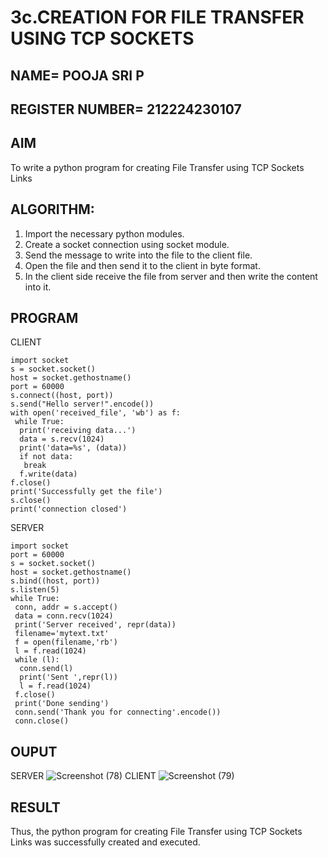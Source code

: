 # 3c.CREATION FOR FILE TRANSFER USING TCP SOCKETS
## NAME= POOJA SRI P
## REGISTER NUMBER= 212224230107
## AIM
To write a python program for creating File Transfer using TCP Sockets Links
## ALGORITHM:
1. Import the necessary python modules.
2. Create a socket connection using socket module.
3. Send the message to write into the file to the client file.
4. Open the file and then send it to the client in byte format.
5. In the client side receive the file from server and then write the content into it.
## PROGRAM
CLIENT
```
import socket
s = socket.socket()
host = socket.gethostname()
port = 60000
s.connect((host, port))
s.send("Hello server!".encode())
with open('received_file', 'wb') as f:
 while True:
  print('receiving data...')
  data = s.recv(1024)
  print('data=%s', (data))
  if not data:
   break
  f.write(data)
f.close()
print('Successfully get the file')
s.close()
print('connection closed')
```

SERVER
```
import socket 
port = 60000 
s = socket.socket() 
host = socket.gethostname() 
s.bind((host, port))
s.listen(5) 
while True:
 conn, addr = s.accept() 
 data = conn.recv(1024)
 print('Server received', repr(data))
 filename='mytext.txt'
 f = open(filename,'rb')
 l = f.read(1024)
 while (l):
  conn.send(l)
  print('Sent ',repr(l))
  l = f.read(1024)
 f.close()
 print('Done sending')
 conn.send('Thank you for connecting'.encode())
 conn.close()
```
## OUPUT
SERVER 
![Screenshot (78)](https://github.com/user-attachments/assets/0bf9a476-be88-4ec3-80a5-805bd2c50d6f)
CLIENT
![Screenshot (79)](https://github.com/user-attachments/assets/a19fc8e5-0578-426c-be97-90cd8fff5a32)

## RESULT
Thus, the python program for creating File Transfer using TCP Sockets Links was 
successfully created and executed.
